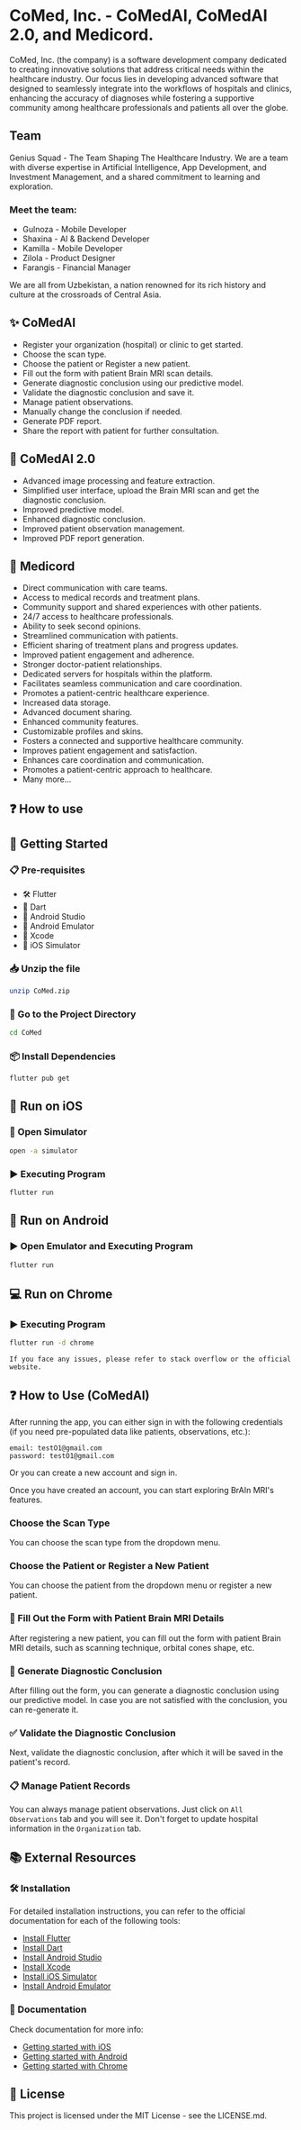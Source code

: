 # CoMed, Inc. - CoMedAI, CoMedAI 2.0, and Medicord.

CoMed, Inc. (the company) is a software development company dedicated to creating innovative solutions that address critical needs within the healthcare industry. Our focus lies in developing advanced software that
designed to seamlessly integrate into the workflows of hospitals and clinics, enhancing the accuracy of diagnoses
while fostering a supportive community among healthcare professionals and patients all over the globe.

## Team
Genius Squad - The Team Shaping The Healthcare Industry. We are a team with diverse expertise in 
Artificial Intelligence, App Development, and Investment Management, and a shared commitment to
learning and exploration. 

### Meet the team: 
* Gulnoza - Mobile Developer
* Shaxina - AI & Backend Developer
* Kamilla - Mobile Developer
* Zilola - Product Designer
* Farangis - Financial Manager

We are all from Uzbekistan, a nation renowned for its rich history and culture at the crossroads of Central Asia.


## ✨ CoMedAI
* Register your organization (hospital) or clinic to get started.
* Choose the scan type.
* Choose the patient or Register a new patient.
* Fill out the form with patient Brain MRI scan details.
* Generate diagnostic conclusion using our predictive model.
* Validate the diagnostic conclusion and save it.
* Manage patient observations.
* Manually change the conclusion if needed.
* Generate PDF report.
* Share the report with patient for further consultation.


## 💫 CoMedAI 2.0
* Advanced image processing and feature extraction.
* Simplified user interface, upload the Brain MRI scan and get the diagnostic conclusion.
* Improved predictive model.
* Enhanced diagnostic conclusion.
* Improved patient observation management.
* Improved PDF report generation.


## 🚀 Medicord
* Direct communication with care teams.
* Access to medical records and treatment plans.
* Community support and shared experiences with other patients.
* 24/7 access to healthcare professionals.
* Ability to seek second opinions.
* Streamlined communication with patients.
* Efficient sharing of treatment plans and progress updates.
* Improved patient engagement and adherence.
* Stronger doctor-patient relationships.
* Dedicated servers for hospitals within the platform.
* Facilitates seamless communication and care coordination.
* Promotes a patient-centric healthcare experience.
* Increased data storage.
* Advanced document sharing.
* Enhanced community features.
* Customizable profiles and skins.
* Fosters a connected and supportive healthcare community.
* Improves patient engagement and satisfaction.
* Enhances care coordination and communication.
* Promotes a patient-centric approach to healthcare.
* Many more...



## ❓ How to use

## 🚀 Getting Started

### 📋 Pre-requisites

- 🛠 Flutter
- 🎯 Dart
- 📱 Android Studio
- 📱 Android Emulator
- 🍏 Xcode
- 🍏 iOS Simulator

### 📥 Unzip the file

```bash
unzip CoMed.zip
```

### 📂 Go to the Project Directory

```bash
cd CoMed
```

### 📦 Install Dependencies

```bash
flutter pub get
```

## 🍏 Run on iOS

### 📱 Open Simulator

```bash
open -a simulator
```

### ▶️ Executing Program

```bash
flutter run
```

## 📱 Run on Android

### ▶️ Open Emulator and Executing Program

```bash
flutter run
```

## 💻 Run on Chrome

### ▶️ Executing Program

```bash
flutter run -d chrome
```

`If you face any issues, please refer to stack overflow or the official website.`


## ❓ How to Use (CoMedAI)

After running the app, you can either sign in with the following credentials (if you need pre-populated data like patients, observations, etc.):

```
email: testO1@gmail.com
password: testO1@gmail.com
```

Or you can create a new account and sign in.

Once you have created an account, you can start exploring BrAIn MRI's features.

### Choose the Scan Type

You can choose the scan type from the dropdown menu.

### Choose the Patient or Register a New Patient

You can choose the patient from the dropdown menu or register a new patient.

### 📝 Fill Out the Form with Patient Brain MRI Details

After registering a new patient, you can fill out the form with patient Brain MRI details, such as scanning technique, orbital cones shape, etc.

### 🧠 Generate Diagnostic Conclusion

After filling out the form, you can generate a diagnostic conclusion using our predictive model. In case you are not satisfied with the conclusion, you can re-generate it.

### ✅ Validate the Diagnostic Conclusion

Next, validate the diagnostic conclusion, after which it will be saved in the patient's record.

### 📋 Manage Patient Records

You can always manage patient observations. Just click on `All Observations` tab and you will see it.
Don't forget to update hospital information in the `Organization` tab.

## 📚 External Resources

### 🛠 Installation

For detailed installation instructions, you can refer to the official documentation for each of the following tools:

- [Install Flutter](https://flutter.dev/docs/get-started/install)
- [Install Dart](https://dart.dev/get-dart)
- [Install Android Studio](https://developer.android.com/studio)
- [Install Xcode](https://developer.apple.com/xcode/)
- [Install iOS Simulator](https://developer.apple.com/xcode/)
- [Install Android Emulator](https://developer.android.com/studio)

### 📖 Documentation

Check documentation for more info:

- [Getting started with iOS](https://flutter.dev/docs/get-started/install/macos#deploy-to-ios-devices)
- [Getting started with Android](https://docs.flutter.dev/get-started/install/macos/mobile-android)
- [Getting started with Chrome](https://flutter.dev/docs/get-started/web)


## 📝 License
This project is licensed under the MIT License - see the LICENSE.md.